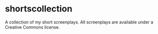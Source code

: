 # shortscollection
A collection of my short screenplays. All screenplays are available under a Creative Commons license.

